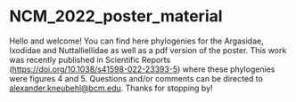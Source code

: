 # NCM_2022_poster_material
Hello and welcome! You can find here phylogenies for the Argasidae, Ixodidae and Nuttalliellidae as well as a pdf version of the poster. This work was recently published in Scientific Reports (https://doi.org/10.1038/s41598-022-23393-5) where these phylogenies were figures 4 and 5. Questions and/or comments can be directed to alexander.kneubehl@bcm.edu. Thanks for stopping by!
